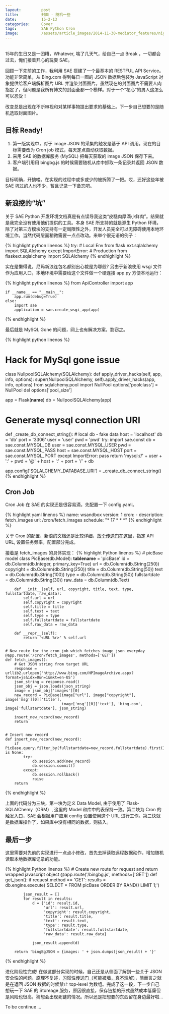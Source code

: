```yaml
---
layout:         post
title:          封面 - 随机一些
date:           15-2-13
categories:     Cover
tags:           SAE Python Cron
image:          /assets/article_images/2014-11-30-mediator_features/night-track.JPG
---
```


<br/>
15年的生日又是一团糟，Whatever, 喘了几天气，给自己一点 Break ，一切都会过去，俺们接着开心的玩耍 SAE。

回顾一下先前的工作，我利用 SAE 搭建了一个最基本的 RESTFUL API Service。功能非常简单，从 Bing.com 得到每日一图的 JSON 数据后包装为 JavaScript 对象提供给客户端解析图片 URL 并渲染封面图片。虽然现在的封面图片不需要人肉指定了，但问题是我所有博文的封面全都一个模样。对于一个“花心”的男人这怎么可以忍受！

改变总是出现在不断审视和对某样事物提出要求的基础上。下一步自己想要的是随机选取封面图片。

## 目标 Ready!
1. 第一版实现中，对于 image JSON 的采集的触发是基于 API 调用。现在的目标需要改为 Cron job 模式，每天定点自动获取数据。
2. 采用 SAE 的数据库服务 (MySQL) 把每天获取的 image JSON 保存下来。
2. 客户端引用用 bingbg.js 的时候需要随机从库中抓取一条记录并返回 JSON 数据。

目标明确，开搞喽。在实现的过程中或多或少的被折腾了一把。哎，还好这些年被 SAE 坑过的人也不少，暂且记录一下备忘吧。

## 新浪挖的“坑”
关于 SAE Python 开发环境文档真是有点误导我这类“皮糙肉厚滴小鲜肉”。结果就是我完全没有使用他们提供的工具。本身 SAE 所支持的就是源生 Python 环境，除了对第三方模块的支持有一定局限性之外，开发人员完全可以无障碍使用本地环境工作。当然代码层面稍微需要一点点改动。来举个很无语的例子：

{% highlight python linenos %}
    try:
        # Local Env
        from flask.ext.sqlalchemy import SQLAlchemy
    except ImportError:
        # Production
        from flaskext.sqlalchemy import SQLAlchemy
{% endhighlight %}

实在是懒得说，尼玛新浪连包名都别出心裁是为哪般? 另由于新浪使用 wsgi 文件作为应用入口，本地环境中需要给这个文件做一个硬连接 app.py 方便本地运行：

{% highlight python linenos %}
    from ApiController import app

    if __name__ == "__main__":
        app.run(debug=True)
    else:
        import sae
        application = sae.create_wsgi_app(app)
{% endhighlight %}

最后就是 MySQL Gone 的问题，网上也有解决方案，剽窃之。

{% highlight python linenos %}
# Hack for MySql gone issue
class NullpoolSQLAlchemy(SQLAlchemy):
    def apply_driver_hacks(self, app, info, options):
        super(NullpoolSQLAlchemy, self).apply_driver_hacks(app, info, options)
        from sqlalchemy.pool import NullPool
        options['poolclass'] = NullPool
        del options['pool_size']


app = Flask(__name__)
db = NullpoolSQLAlchemy(app)


# Generate mysql connection URI
def _create_db_connect_string():
    # local db - fake data
    host = 'localhost'
    db = 'db'
    port = '3306'
    user = 'user'
    pwd = 'pwd'
    try:
        import sae.const
        db = sae.const.MYSQL_DB
        user = sae.const.MYSQL_USER
        pwd = sae.const.MYSQL_PASS
        host = sae.const.MYSQL_HOST
        port = sae.const.MYSQL_PORT
    except ImportError:
        pass
    return 'mysql://' + user + ':' + pwd + '@' + host + ':' + port + '/' + db


app.config['SQLALCHEMY_DATABASE_URI'] = _create_db_connect_string()
{% endhighlight %}

## Cron Job
Cron Job 在 SAE 的实现还是很容易滴，先配置一下 config.yaml。

{% highlight yaml linenos %}
    name: wsandbox
    version: 1
    cron:
    - description: fetch_images
      url: /cron/fetch_images
      schedule: "* 17 * * *"
{% endhighlight %}

关于 Cron 的配置，新浪的文档还是比较详细，[放个传送门在这里](http://sae.sina.com.cn/doc/python/cron.html)，指定 API URL, 设置任务频率，配置部分完成。

接着是 fetch_images 的具体实现：
{% highlight Python linenos %}
    # picBase model
    class PicBase(db.Model):
        __tablename__ = 'picBase'
        id = db.Column(db.Integer, primary_key=True)
        url = db.Column(db.String(250))
        copyright = db.Column(db.String(250))
        title = db.Column(db.String(50))
        text = db.Column(db.String(100))
        type = db.Column(db.String(50))
        fullstartdate = db.Column(db.String(30))
        raw_data = db.Column(db.Text)

        def __init__(self, url, copyright, title, text, type, fullstartdate, raw_data):
            self.url = url
            self.copyright = copyright
            self.title = title
            self.text = text
            self.type = type
            self.fullstartdate = fullstartdate
            self.raw_data = raw_data

        def __repr__(self):
            return '<URL %r>' % self.url


    # New route for the cron job which fetches image json everyday
    @app.route('/cron/fetch_images', methods=['GET'])
    def fetch_images():
        # Get JSON string from target URL
        response = urllib2.urlopen('http://www.bing.com/HPImageArchive.aspx?format=js&idx=0&n=1&mkt=en-US')
        json_string = response.read()
        json_obj = json.loads(json_string)
        image = json_obj['images'][0]
        new_record = PicBase(image["url"], image["copyright"], image['msg'][0]['title'],
                             image['msg'][0]['text'], 'bing.com', image['fullstartdate'], json_string)

        insert_new_record(new_record)
        return


    # Insert new record
    def insert_new_record(new_record):
        if PicBase.query.filter_by(fullstartdate=new_record.fullstartdate).first() is None:
            try:
                db.session.add(new_record)
                db.session.commit()
            except:
                db.session.rollback()
                raise
        return
{% endhighlight %}

上面的代码分为三块，第一块为定义 Data Model, 由于使用了 Flask-SQLAlChemy（ORM）, 这里的 Model 和库中的表保持一致。第二块为 Cron 的触发入口，SAE 会根据用户应用 config 设置使用这个 URL 进行工作。第三快就是数据库操作了，如果库中没有相同的数据，则插入。

## 最后一步
这里需要对先前的实现进行一点点小修改，首先去掉读取远程数据动作，增加随机读取本地数据库记录的功能。


{% highlight Python linenos %}
    # Create new route for request and return wrapped javascript object
    @app.route('/bingbg.js', methods=['GET'])
    def get_json():
        if request.method == 'GET':
            results = db.engine.execute('SELECT * FROM picBase ORDER BY RAND() LIMIT 1;')

            json_result = []
            for result in results:
                d = {'id': result.id,
                     'url': result.url,
                     'copyright': result.copyright,
                     'title': result.title,
                     'text': result.text,
                     'type': result.type,
                     'fullstartdate': result.fullstartdate,
                     'raw_data': result.raw_data}

                json_result.append(d)

        return 'bingBgJSON = {images: ' + json.dumps(json_result) + '}'
{% endhighlight %}

进化阶段性完成! 在做这部分实现的时候，自己还是从侧面了解到一些关于 JSON 安全性的问题，原理不复述，[习惯性传送门（可能被墙，真不理解）](http://flask.pocoo.org/docs/0.10/security/#json-security)，简而言之就是在返回 JSON 数据的时候禁止 top-level 为数组。完成了这一段，下一步自己想玩一下 SAE 的 Storeage 服务，原因很直接，保存链接的形式虽然成本低廉但是风险也很高，猜想会出现死链的情况。所以还是把想要的东西留在身边最好啦...

To be continue ...
